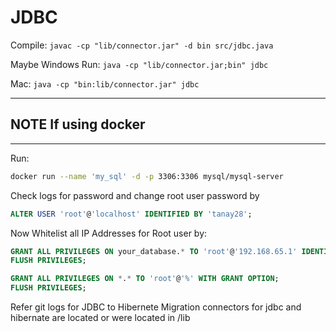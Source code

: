 # JDBC

Compile: `javac -cp "lib/connector.jar" -d bin src/jdbc.java`

Maybe Windows Run: `java -cp "lib/connector.jar;bin" jdbc`

Mac: `java -cp "bin:lib/connector.jar" jdbc`

---

## NOTE If using docker

---
Run:

```bash
docker run --name 'my_sql' -d -p 3306:3306 mysql/mysql-server
```

Check logs for password and change root user password by

```sql
ALTER USER 'root'@'localhost' IDENTIFIED BY 'tanay28';
```

Now Whitelist all IP Addresses for Root user by:

```sql
GRANT ALL PRIVILEGES ON your_database.* TO 'root'@'192.168.65.1' IDENTIFIED BY 'tanay28';
FLUSH PRIVILEGES;
```

```sql
GRANT ALL PRIVILEGES ON *.* TO 'root'@'%' WITH GRANT OPTION;
FLUSH PRIVILEGES;
```


Refer git logs for JDBC to Hibernete Migration
connectors for jdbc and hibernate are located or were located in /lib
